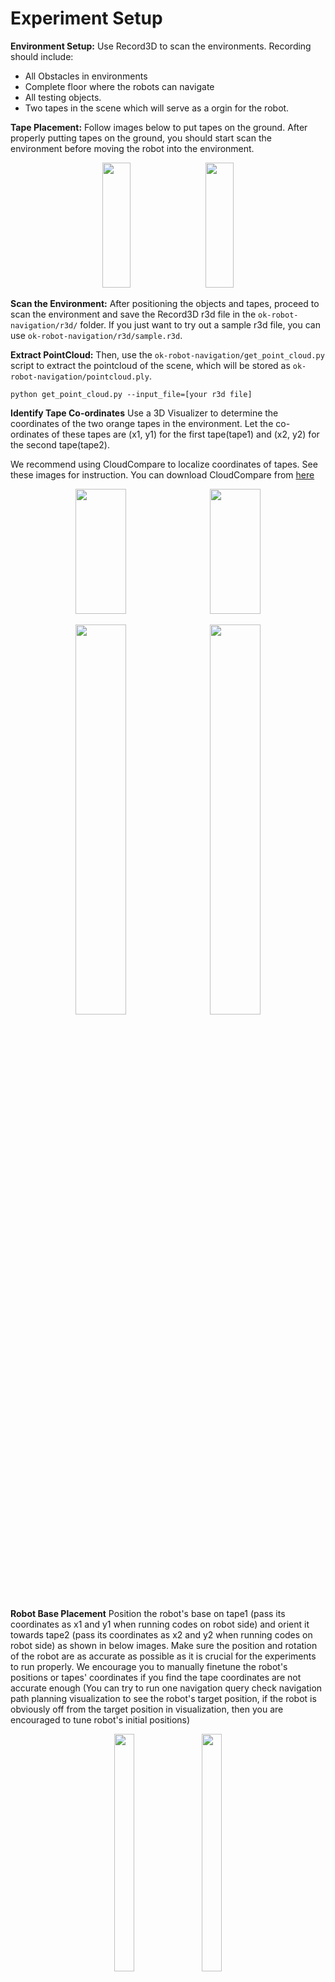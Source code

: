# Experiment Setup
**Environment Setup:** Use Record3D to scan the environments. Recording should include: 
* All Obstacles in environments
* Complete floor where the robots can navigate
* All testing objects.
* Two tapes in the scene which will serve as a orgin for the robot.

**Tape Placement:** Follow images below to put tapes on the ground. After properly putting tapes on the ground, you should start scan the environment before moving the robot into the environment.
<p align="center">
  <img src="docs_image/How%20you%20should%20place%20tapes1.png" width="30%" height="200" style="margin-right: 10px;"/>
  <img src="docs_image/How%20you%20should%20place%20tapes2.png" width="30%" height="200"/>
</p>

**Scan the Environment:** After positioning the objects and tapes, proceed to scan the environment and save the Record3D r3d file in the `ok-robot-navigation/r3d/` folder. If you just want to try out a sample r3d file, you can use `ok-robot-navigation/r3d/sample.r3d`.

**Extract PointCloud:** Then, use the `ok-robot-navigation/get_point_cloud.py` script to extract the pointcloud of the scene, which will be stored as `ok-robot-navigation/pointcloud.ply`. 
```
python get_point_cloud.py --input_file=[your r3d file]
```
**Identify Tape Co-ordinates** Use a 3D Visualizer to determine the coordinates of the two orange tapes in the environment. Let the co-ordinates of these tapes are (x1, y1) for the first tape(tape1) and (x2, y2) for the second tape(tape2).

We recommend using CloudCompare to localize coordinates of tapes. See these images for instruction. You can download CloudCompare from [here](https://www.danielgm.net/cc/release/)
<p align="center">
  <img src="docs_image/CloudCompare step1.png" width="40%" height="200" style="margin-right: 10px;"/>
  <img src="docs_image/CloudCompare step2.png" width="40%" height="200"/>
</p>
<p align="center">
  <img src="docs_image/CloudCompare step3.png" width="40%" height="auto" style="margin-right: 10px;"/>
  <img src="docs_image/CloudCompare step4.png" width="40%" height="auto"/>
</p>

**Robot Base Placement** Position the robot's base on tape1 (pass its coordinates as x1 and y1 when running codes on robot side) and orient it towards tape2 (pass its coordinates as x2 and y2 when running codes on robot side) as shown in below images. Make sure the position and rotation of the robot are as accurate as possible as it is crucial for the experiments to run properly. We encourage you to manually finetune the robot's positions or tapes' coordinates if you find the tape coordinates are not accurate enough (You can try to run one navigation query check navigation path planning visualization to see the robot's target position, if the robot is obviously off from the target position in visualization, then you are encouraged to tune robot's initial positions)

<p align="center">
  <img src="docs_image/How you should use tape to localize robot1.png" width="25%" height="380" style="margin-right: 10px;"/>
  <img src="docs_image/How you should use tape to localize robot2.png" width="25%" height="380"/>
</p>

